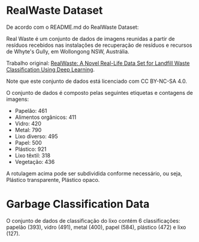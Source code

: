# RealWaste Dataset 

De acordo com o README.md do RealWaste Dataset:

Real Waste é um conjunto de dados de imagens reunidas a partir de resíduos recebidos nas instalações de recuperação de resíduos e recursos de Whyte's Gully, em Wollongong NSW, Austrália.

Trabalho original: [RealWaste: A Novel Real-Life Data Set for Landfill Waste Classification Using Deep Learning](https://www.mdpi.com/2078-2489/14/12/633).

Note que este conjunto de dados está licenciado com CC BY-NC-SA 4.0.

O conjunto de dados é composto pelas seguintes etiquetas e contagens de imagens:
- Papelão: 461
- Alimentos orgânicos: 411
- Vidro: 420
- Metal: 790
- Lixo diverso: 495
- Papel: 500
- Plástico: 921
- Lixo têxtil: 318
- Vegetação: 436

A rotulagem acima pode ser subdividida conforme necessário, ou seja, Plástico transparente, Plástico opaco.

# Garbage Classification Data

O conjunto de dados de classificação do lixo contém 6 classificações: papelão (393), vidro (491), metal (400), papel (584), plástico (472) e lixo (127).